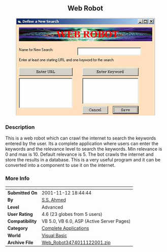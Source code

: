 ﻿<div align="center">

## Web Robot

<img src="PIC20011112844487200.jpg">
</div>

### Description

This is a web robot which can crawl the internet to search the keywords entered by the user. Its a complete application where users can enter the keywords and the relevance level to search the keywords. Min relevance is 0 and max is 10. Default relevance is 5. The bot crawls the internet and store the results in a database. This is a very useful program and it can be converted into a component to use it on the internet.
 
### More Info
 


<span>             |<span>
---                |---
**Submitted On**   |2001-11-12 18:44:44
**By**             |[S\.S\. Ahmed](https://github.com/Planet-Source-Code/PSCIndex/blob/master/ByAuthor/s-s-ahmed.md)
**Level**          |Advanced
**User Rating**    |4.6 (23 globes from 5 users)
**Compatibility**  |VB 5\.0, VB 6\.0, ASP \(Active Server Pages\) 
**Category**       |[Complete Applications](https://github.com/Planet-Source-Code/PSCIndex/blob/master/ByCategory/complete-applications__1-27.md)
**World**          |[Visual Basic](https://github.com/Planet-Source-Code/PSCIndex/blob/master/ByWorld/visual-basic.md)
**Archive File**   |[Web\_Robot3474011122001\.zip](https://github.com/Planet-Source-Code/s-s-ahmed-web-robot__1-28838/archive/master.zip)








